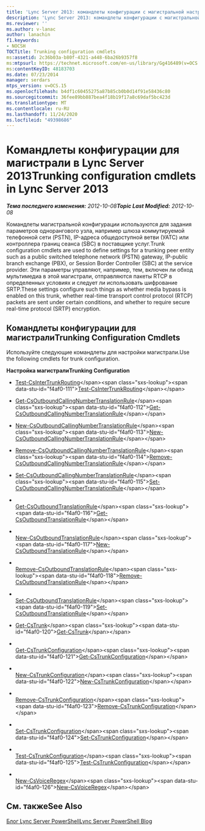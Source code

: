 ```yaml
---
title: 'Lync Server 2013: командлеты конфигурации с магистральной настройкой'
description: 'Lync Server 2013: командлеты конфигурации с магистральной настройкой.'
ms.reviewer: ''
ms.author: v-lanac
author: lanachin
f1.keywords:
- NOCSH
TOCTitle: Trunking configuration cmdlets
ms:assetid: 2c36b03a-b80f-4321-a448-6ba26b9357f8
ms:mtpsurl: https://technet.microsoft.com/en-us/library/Gg416489(v=OCS.15)
ms:contentKeyID: 48183703
ms.date: 07/23/2014
manager: serdars
mtps_version: v=OCS.15
ms.openlocfilehash: b4df1c60455275a87b85cb0b0d14f91e58436c80
ms.sourcegitcommit: 36fee89bb887bea4f18b19f17a8c69daf5bc423d
ms.translationtype: MT
ms.contentlocale: ru-RU
ms.lasthandoff: 11/24/2020
ms.locfileid: "49398686"
---
```

# <a name="trunking-configuration-cmdlets-in-lync-server-2013"></a><span data-ttu-id="f4af0-103">Командлеты конфигурации для магистрали в Lync Server 2013</span><span class="sxs-lookup"><span data-stu-id="f4af0-103">Trunking configuration cmdlets in Lync Server 2013</span></span>

<div data-xmlns="http://www.w3.org/1999/xhtml">

<div class="topic" data-xmlns="http://www.w3.org/1999/xhtml" data-msxsl="urn:schemas-microsoft-com:xslt" data-cs="https://msdn.microsoft.com/">

<div data-asp="https://msdn2.microsoft.com/asp">



</div>

<div id="mainSection">

<div id="mainBody"><span data-ttu-id="f4af0-104">

<span> </span></span><span class="sxs-lookup"><span data-stu-id="f4af0-104">

<span> </span></span></span>

<span data-ttu-id="f4af0-105">_**Тема последнего изменения:** 2012-10-08_</span><span class="sxs-lookup"><span data-stu-id="f4af0-105">_**Topic Last Modified:** 2012-10-08_</span></span>

<span data-ttu-id="f4af0-106">Командлеты магистральной конфигурации используются для задания параметров однорангового узла, например шлюза коммутируемой телефонной сети (PSTN), IP-адреса общедоступной ветви (УАТС) или контроллера границ сеанса (SBC) в поставщике услуг.</span><span class="sxs-lookup"><span data-stu-id="f4af0-106">Trunk configuration cmdlets are used to define settings for a trunking peer entity such as a public switched telephone network (PSTN) gateway, IP-public branch exchange (PBX), or Session Border Controller (SBC) at the service provider.</span></span> <span data-ttu-id="f4af0-107">Эти параметры управляют, например, тем, включен ли обход мультимедиа в этой магистрали, отправляются пакеты RTCP в определенных условиях и следует ли использовать шифрование SRTP.</span><span class="sxs-lookup"><span data-stu-id="f4af0-107">These settings configure such things as whether media bypass is enabled on this trunk, whether real-time transport control protocol (RTCP) packets are sent under certain conditions, and whether to require secure real-time protocol (SRTP) encryption.</span></span>

<div>

## <a name="trunking-configuration-cmdlets"></a><span data-ttu-id="f4af0-108">Командлеты конфигурации для магистрали</span><span class="sxs-lookup"><span data-stu-id="f4af0-108">Trunking Configuration Cmdlets</span></span>

<span data-ttu-id="f4af0-109">Используйте следующие командлеты для настройки магистрали.</span><span class="sxs-lookup"><span data-stu-id="f4af0-109">Use the following cmdlets for trunk configuration.</span></span>

<span data-ttu-id="f4af0-110">**Настройка магистрали**</span><span class="sxs-lookup"><span data-stu-id="f4af0-110">**Trunking Configuration**</span></span>

  - <span data-ttu-id="f4af0-111">[Test-CsInterTrunkRouting](https://technet.microsoft.com/library/JJ204741(v=OCS.15))</span><span class="sxs-lookup"><span data-stu-id="f4af0-111">[Test-CsInterTrunkRouting](https://technet.microsoft.com/library/JJ204741(v=OCS.15))</span></span>

<!-- end list -->

  - <span data-ttu-id="f4af0-112">[Get-CsOutboundCallingNumberTranslationRule](https://technet.microsoft.com/library/JJ204962(v=OCS.15))</span><span class="sxs-lookup"><span data-stu-id="f4af0-112">[Get-CsOutboundCallingNumberTranslationRule](https://technet.microsoft.com/library/JJ204962(v=OCS.15))</span></span>

  - <span data-ttu-id="f4af0-113">[New-CsOutboundCallingNumberTranslationRule](https://technet.microsoft.com/library/JJ205097(v=OCS.15))</span><span class="sxs-lookup"><span data-stu-id="f4af0-113">[New-CsOutboundCallingNumberTranslationRule](https://technet.microsoft.com/library/JJ205097(v=OCS.15))</span></span>

  - <span data-ttu-id="f4af0-114">[Remove-CsOutboundCallingNumberTranslationRule](https://technet.microsoft.com/library/JJ204836(v=OCS.15))</span><span class="sxs-lookup"><span data-stu-id="f4af0-114">[Remove-CsOutboundCallingNumberTranslationRule](https://technet.microsoft.com/library/JJ204836(v=OCS.15))</span></span>

  - <span data-ttu-id="f4af0-115">[Set-CsOutboundCallingNumberTranslationRule](https://technet.microsoft.com/library/JJ205400(v=OCS.15))</span><span class="sxs-lookup"><span data-stu-id="f4af0-115">[Set-CsOutboundCallingNumberTranslationRule](https://technet.microsoft.com/library/JJ205400(v=OCS.15))</span></span>

<!-- end list -->

  - <span></span>  
    <span data-ttu-id="f4af0-116">[Get-CsOutboundTranslationRule](https://technet.microsoft.com/library/Gg398104(v=OCS.15))</span><span class="sxs-lookup"><span data-stu-id="f4af0-116">[Get-CsOutboundTranslationRule](https://technet.microsoft.com/library/Gg398104(v=OCS.15))</span></span>

  - <span></span>  
    <span data-ttu-id="f4af0-117">[New-CsOutboundTranslationRule](https://technet.microsoft.com/library/Gg412803(v=OCS.15))</span><span class="sxs-lookup"><span data-stu-id="f4af0-117">[New-CsOutboundTranslationRule](https://technet.microsoft.com/library/Gg412803(v=OCS.15))</span></span>

  - <span></span>  
    <span data-ttu-id="f4af0-118">[Remove-CsOutboundTranslationRule](https://technet.microsoft.com/library/Gg398556(v=OCS.15))</span><span class="sxs-lookup"><span data-stu-id="f4af0-118">[Remove-CsOutboundTranslationRule](https://technet.microsoft.com/library/Gg398556(v=OCS.15))</span></span>

  - <span></span>  
    <span data-ttu-id="f4af0-119">[Set-CsOutboundTranslationRule](https://technet.microsoft.com/library/Gg413073(v=OCS.15))</span><span class="sxs-lookup"><span data-stu-id="f4af0-119">[Set-CsOutboundTranslationRule](https://technet.microsoft.com/library/Gg413073(v=OCS.15))</span></span>

<!-- end list -->

  - <span data-ttu-id="f4af0-120">[Get-CsTrunk](https://technet.microsoft.com/library/JJ205244(v=OCS.15))</span><span class="sxs-lookup"><span data-stu-id="f4af0-120">[Get-CsTrunk](https://technet.microsoft.com/library/JJ205244(v=OCS.15))</span></span>

<!-- end list -->

  - <span></span>  
    <span data-ttu-id="f4af0-121">[Get-CsTrunkConfiguration](https://technet.microsoft.com/library/Gg398224(v=OCS.15))</span><span class="sxs-lookup"><span data-stu-id="f4af0-121">[Get-CsTrunkConfiguration](https://technet.microsoft.com/library/Gg398224(v=OCS.15))</span></span>

  - <span></span>  
    <span data-ttu-id="f4af0-122">[New-CsTrunkConfiguration](https://technet.microsoft.com/library/Gg413021(v=OCS.15))</span><span class="sxs-lookup"><span data-stu-id="f4af0-122">[New-CsTrunkConfiguration](https://technet.microsoft.com/library/Gg413021(v=OCS.15))</span></span>

  - <span></span>  
    <span data-ttu-id="f4af0-123">[Remove-CsTrunkConfiguration](https://technet.microsoft.com/library/Gg425943(v=OCS.15))</span><span class="sxs-lookup"><span data-stu-id="f4af0-123">[Remove-CsTrunkConfiguration](https://technet.microsoft.com/library/Gg425943(v=OCS.15))</span></span>

  - <span></span>  
    <span data-ttu-id="f4af0-124">[Set-CsTrunkConfiguration](https://technet.microsoft.com/library/Gg398238(v=OCS.15))</span><span class="sxs-lookup"><span data-stu-id="f4af0-124">[Set-CsTrunkConfiguration](https://technet.microsoft.com/library/Gg398238(v=OCS.15))</span></span>

  - <span></span>  
    <span data-ttu-id="f4af0-125">[Test-CsTrunkConfiguration](https://technet.microsoft.com/library/Gg398137(v=OCS.15))</span><span class="sxs-lookup"><span data-stu-id="f4af0-125">[Test-CsTrunkConfiguration](https://technet.microsoft.com/library/Gg398137(v=OCS.15))</span></span>

<!-- end list -->

  - <span></span>  
    <span data-ttu-id="f4af0-126">[New-CsVoiceRegex](https://technet.microsoft.com/library/Gg412751(v=OCS.15))</span><span class="sxs-lookup"><span data-stu-id="f4af0-126">[New-CsVoiceRegex](https://technet.microsoft.com/library/Gg412751(v=OCS.15))</span></span>

</div>

<div>

## <a name="see-also"></a><span data-ttu-id="f4af0-127">См. также</span><span class="sxs-lookup"><span data-stu-id="f4af0-127">See Also</span></span>


[<span data-ttu-id="f4af0-128">Блог Lync Server PowerShell</span><span class="sxs-lookup"><span data-stu-id="f4af0-128">Lync Server PowerShell Blog</span></span>](https://go.microsoft.com/fwlink/p/?linkid=203150)  
  

<span data-ttu-id="f4af0-129"></div>

</div>

<span> </span>

</div>

</div>

</span><span class="sxs-lookup"><span data-stu-id="f4af0-129"></div>

</div>

<span> </span>

</div>

</div>

</span></span></div>

